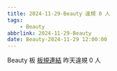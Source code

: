 ```yaml
---
title: 2024-11-29-Beauty 違規 0 人
tags:
    - Beauty
abbrlink: 2024-11-29-Beauty
date: Beauty-2024-11-29 12:00:00
---
```

Beauty 板 [板規連結](https://www.ptt.cc/bbs/Beauty/M.1630069980.A.84B.html)
昨天違規 0 人
